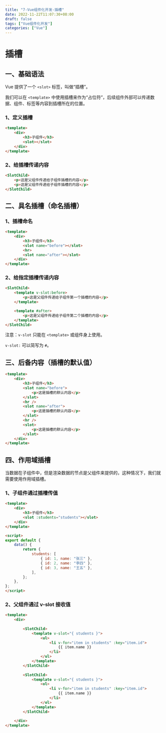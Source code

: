 ```yaml
---
title: "7-Vue组件化开发-插槽"
date: 2022-11-22T11:07:30+08:00
draft: false
tags: ["Vue组件化开发"]
categories: ["Vue"]
---
```

# 插槽

## 一、基础语法

Vue 提供了一个 `<slot>` 标签，叫做“插槽”。

我们可以在 `<template>` 中使用插槽来作为“占位符”，后续组件外部可以传递数据、组件、标签等内容到插槽所在的位置。

### 1、定义插槽

```html
<template>
    <div>
        <h3>子组件</h3>
        <slot></slot>
    </div>
</template>
```

### 2、给插槽传递内容

```html
<SlotChild>
    <p>这是父组件传递给子组件插槽的内容</p>
    <p>这是父组件传递给子组件插槽的内容</p>
</SlotChild>
```

## 二、具名插槽（命名插槽）

### 1、插槽命名

```html
<template>
    <div>
        <h3>子组件</h3>
        <slot name="before"></slot>
        <hr>
        <slot name="after"></slot>
    </div>
</template>
```

### 2、给指定插槽传递内容

```html
<SlotChild>
    <template v-slot:before>
        <p>这是父组件传递给子组件第一个插槽的内容</p>
    </template>

    <template #after>
        <p>这是父组件传递给子组件第二个插槽的内容</p>
    </template>
</SlotChild>
```

注意：`v-slot` 只能在 `<template>` 或组件身上使用。

`v-slot:` 可以简写为 `#`。

## 三、后备内容（插槽的默认值）

```html
<template>
    <div>
        <h3>子组件</h3>
        <slot name="before">
            <p>这是插槽的默认内容</p>
        </slot>
        <hr />
        <slot name="after">
            <p>这是插槽的默认内容</p>
        </slot>
        <hr />
        <slot>
            <p>这是插槽的默认内容</p>
        </slot>
    </div>
</template>
```

## 四、作用域插槽

当数据在子组件中，但是渲染数据的节点是父组件来提供的，这种情况下，我们就需要使用作用域插槽。

### 1、子组件通过插槽传值

```html
<template>
    <div>
        <h3>子组件</h3>
        <slot :students="students"></slot>
    </div>
</template>

<script>
export default {
    data() {
        return {
            students: [
                { id: 1, name: "张三" },
                { id: 2, name: "李四" },
                { id: 3, name: "王五" },
            ],
        };
    },
};
</script>
```

### 2、父组件通过 v-slot 接收值

```html
<template>
    <div>
        
        <SlotChild>
            <template v-slot="{ students }">
                <ul>
                    <li v-for="item in students" :key="item.id">
                        {{ item.name }}
                    </li>
                </ul>
            </template>
        </SlotChild>
        
        <SlotChild>
            <template v-slot="{ students }">
                <ol>
                    <li v-for="item in students" :key="item.id">
                        {{ item.name }}
                    </li>
                </ol>
            </template>
        </SlotChild>
        
    </div>
</template>
```






